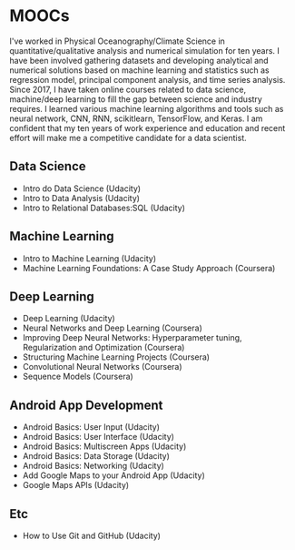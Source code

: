 # MOOCs
I've worked in Physical Oceanography/Climate Science in quantitative/qualitative analysis and numerical simulation for ten years. I have been involved gathering datasets and developing analytical and numerical solutions based on machine learning and statistics such as regression model, principal component analysis, and time series analysis. Since 2017, I have taken online courses related to data science, machine/deep learning to fill the gap between science and industry requires. I learned various machine learning algorithms and tools such as neural network, CNN, RNN, scikitlearn, TensorFlow, and Keras. I am confident that my ten years of work experience and education and recent effort will make me a competitive candidate for a data scientist.


## Data Science
- Intro do Data Science (Udacity)
- Intro to Data Analysis (Udacity)
- Intro to Relational Databases:SQL (Udacity)

## Machine Learning
- Intro to Machine Learning (Udacity)
- Machine Learning Foundations: A Case Study Approach (Coursera)

## Deep Learning
- Deep Learning (Udacity)
- Neural Networks and Deep Learning (Coursera)
- Improving Deep Neural Networks: Hyperparameter tuning, Regularization and Optimization (Coursera)
- Structuring Machine Learning Projects (Coursera)
- Convolutional Neural Networks (Coursera)
- Sequence Models (Coursera)

## Android App Development 
- Android Basics: User Input (Udacity)
- Android Basics: User Interface (Udacity)
- Android Basics: Multiscreen Apps (Udacity)
- Android Basics: Data Storage (Udacity)
- Android Basics: Networking (Udacity)
- Add Google Maps to your Android App (Udacity)
- Google Maps APIs (Udacity)


## Etc 
- How to Use Git and GitHub (Udacity)



